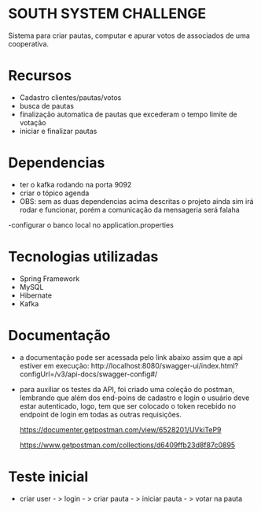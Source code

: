 # SOUTH SYSTEM CHALLENGE
Sistema para criar pautas, computar e apurar votos de associados de uma cooperativa.

# Recursos
- Cadastro clientes/pautas/votos
- busca de pautas
- finalização automatica de pautas que excederam o tempo limite de votação
- iniciar e finalizar pautas


# Dependencias

- ter o kafka rodando na porta 9092
- criar o tópico agenda
- OBS: sem as duas dependencias acima descritas o projeto ainda sim irá rodar e funcionar, porém a comunicação da mensageria será falaha

-configurar o banco local no application.properties

# Tecnologias utilizadas
- Spring Framework 
- MySQL
- Hibernate
- Kafka

# Documentação
- a documentação pode ser acessada pelo link abaixo assim que a api estiver em execução:
    http://localhost:8080/swagger-ui/index.html?configUrl=/v3/api-docs/swagger-config#/
 
 - para auxiliar os testes da API, foi criado uma coleção do postman, lembrando que além dos end-poins de cadastro e login o usuário deve estar autenticado, 
   logo, tem que ser colocado o token recebido no endpoint de login em todas as outras requisições.
   
   https://documenter.getpostman.com/view/6528201/UVkiTeP9
   
   https://www.getpostman.com/collections/d6409ffb23d8f87c0895
   

# Teste inicial

- criar user - > login - > criar pauta - > iniciar pauta - > votar na pauta
